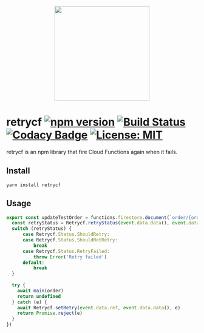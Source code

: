 <p align="center">
    <img src="https://raw.githubusercontent.com/starhoshi/retrycf/master/docs/logo.png" width='250px' />
</p>

# retrycf [![npm version](https://badge.fury.io/js/retrycf.svg)](https://badge.fury.io/js/retrycf) [![Build Status](https://travis-ci.org/starhoshi/retrycf.svg?branch=master)](https://travis-ci.org/starhoshi/retrycf) [![Codacy Badge](https://api.codacy.com/project/badge/Grade/cb022ff28cab4b0085eb64f07f37a8bb)](https://www.codacy.com/app/kensuke1751/retrycf?utm_source=github.com&amp;utm_medium=referral&amp;utm_content=starhoshi/retrycf&amp;utm_campaign=Badge_Grade) [![License: MIT](https://img.shields.io/badge/License-MIT-green.svg)](https://opensource.org/licenses/MIT)

retrycf is an npm library that fire Cloud Functions again when it fails.

## Install

```
yarn install retrycf
```

## Usage

```ts
export const updateTestOrder = functions.firestore.document(`order/{orderID}`).onUpdate(async event => {
  const retryStatus = Retrycf.retryStatus(event.data.data(), event.data.previous.data())
  switch (retryStatus) {
      case Retrycf.Status.ShouldRetry:
      case Retrycf.Status.ShouldNotRetry:
          break
      case Retrycf.Status.RetryFailed:
          throw Error('Retry failed')
      default:
          break
  }
  
  try {
    await main(order)
    return undefined
  } catch (e) {
    await Retrycf.setRetry(event.data.ref, event.data.data(), e)
    return Promise.reject(e)
  }
})
```
